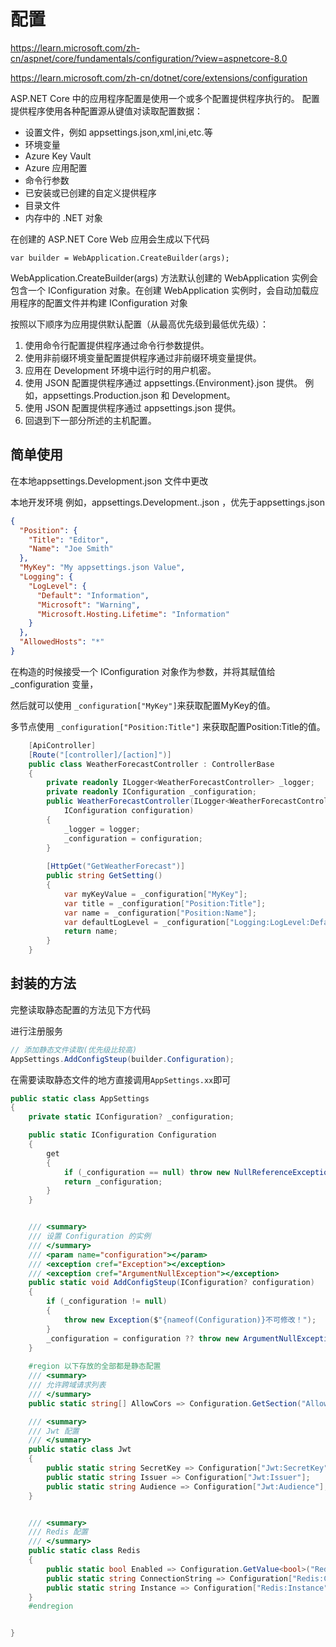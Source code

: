 # 配置

https://learn.microsoft.com/zh-cn/aspnet/core/fundamentals/configuration/?view=aspnetcore-8.0

https://learn.microsoft.com/zh-cn/dotnet/core/extensions/configuration


 ASP.NET Core 中的应用程序配置是使用一个或多个配置提供程序执行的。 配置提供程序使用各种配置源从键值对读取配置数据：

- 设置文件，例如 appsettings.json,xml,ini,etc.等
- 环境变量
- Azure Key Vault
- Azure 应用配置
- 命令行参数
- 已安装或已创建的自定义提供程序
- 目录文件
- 内存中的 .NET 对象

在创建的 ASP.NET Core Web 应用会生成以下代码


`var builder = WebApplication.CreateBuilder(args);`

WebApplication.CreateBuilder(args) 方法默认创建的 WebApplication 实例会包含一个 IConfiguration 对象。在创建 WebApplication 实例时，会自动加载应用程序的配置文件并构建 IConfiguration 对象

按照以下顺序为应用提供默认配置（从最高优先级到最低优先级）：
1. 使用命令行配置提供程序通过命令行参数提供。
2. 使用非前缀环境变量配置提供程序通过非前缀环境变量提供。
3. 应用在 Development 环境中运行时的用户机密。
4. 使用 JSON 配置提供程序通过 appsettings.{Environment}.json 提供。 例如，appsettings.Production.json 和 Development。
5. 使用 JSON 配置提供程序通过 appsettings.json 提供。
6. 回退到下一部分所述的主机配置。

## 简单使用

在本地appsettings.Development.json 文件中更改

本地开发环境 例如，appsettings.Development..json  ，优先于appsettings.json 

```json
{
  "Position": {
    "Title": "Editor",
    "Name": "Joe Smith"
  },
  "MyKey": "My appsettings.json Value",
  "Logging": {
    "LogLevel": {
      "Default": "Information",
      "Microsoft": "Warning",
      "Microsoft.Hosting.Lifetime": "Information"
    }
  },
  "AllowedHosts": "*"
}

```
在构造的时候接受一个 IConfiguration 对象作为参数，并将其赋值给 _configuration 变量，

然后就可以使用 `_configuration["MyKey"]`来获取配置MyKey的值。

多节点使用 `_configuration["Position:Title"]` 来获取配置Position:Title的值。

```csharp {6,8,11,17-20}
    [ApiController]
    [Route("[controller]/[action]")]
    public class WeatherForecastController : ControllerBase
    {  
        private readonly ILogger<WeatherForecastController> _logger;
        private readonly IConfiguration _configuration;
        public WeatherForecastController(ILogger<WeatherForecastController> logger, 
            IConfiguration configuration)
        {
            _logger = logger;
            _configuration = configuration;
        }
          
        [HttpGet("GetWeatherForecast")]
        public string GetSetting()
        { 
            var myKeyValue = _configuration["MyKey"];
            var title = _configuration["Position:Title"];
            var name = _configuration["Position:Name"];
            var defaultLogLevel = _configuration["Logging:LogLevel:Default"];
            return name;
        }
    }
```


## 封装的方法

完整读取静态配置的方法见下方代码

进行注册服务

```csharp
// 添加静态文件读取(优先级比较高)
AppSettings.AddConfigSteup(builder.Configuration);
```
在需要读取静态文件的地方直接调用`AppSettings.xx`即可



```csharp
public static class AppSettings
{
    private static IConfiguration? _configuration;

    public static IConfiguration Configuration
    {
        get
        {
            if (_configuration == null) throw new NullReferenceException(nameof(Configuration));
            return _configuration;
        }
    }


    /// <summary>
    /// 设置 Configuration 的实例
    /// </summary>
    /// <param name="configuration"></param>
    /// <exception cref="Exception"></exception>
    /// <exception cref="ArgumentNullException"></exception>
    public static void AddConfigSteup(IConfiguration? configuration)
    {
        if (_configuration != null)
        {
            throw new Exception($"{nameof(Configuration)}不可修改！");
        }
        _configuration = configuration ?? throw new ArgumentNullException(nameof(configuration));
    }
     
    #region 以下存放的全部都是静态配置
    /// <summary>
    /// 允许跨域请求列表
    /// </summary>
    public static string[] AllowCors => Configuration.GetSection("AllowCors").Get<string[]>();

    /// <summary>
    /// Jwt 配置
    /// </summary>
    public static class Jwt
    {
        public static string SecretKey => Configuration["Jwt:SecretKey"];
        public static string Issuer => Configuration["Jwt:Issuer"];
        public static string Audience => Configuration["Jwt:Audience"];
    }


    /// <summary>
    /// Redis 配置
    /// </summary>
    public static class Redis
    {
        public static bool Enabled => Configuration.GetValue<bool>("Redis:Enabled");
        public static string ConnectionString => Configuration["Redis:ConnectionString"]?? "ConnectionStringError";
        public static string Instance => Configuration["Redis:Instance"] ?? "Default";
    }
    #endregion


}
```
